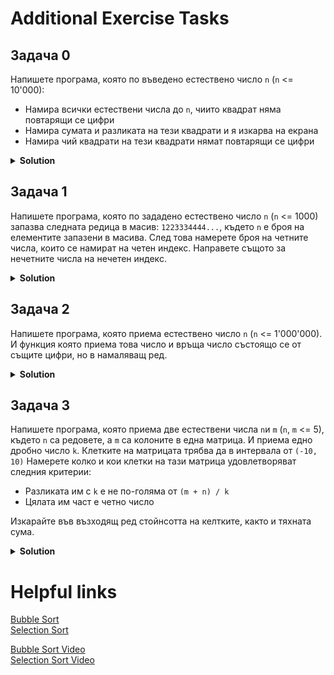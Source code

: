 # Additional Exercise Tasks

## Задача 0
Напишете програма, която по въведено естествено число `n` (`n` <= 10'000):
- Намира всички естествени числа до `n`, чиито квадрат няма повтарящи се цифри
- Намира сумата и разликата на тези квадрати и я изкарва на екрана
- Намира чий квадрати на тези квадрати нямат повтарящи се цифри

<details><summary><b>Solution</b></summary> 
<p>

```cpp
void printArr(unsigned arr[], unsigned size)
{
	for (int i = 0; i < size; i++)
	{
		std::cout << arr[i] << " ";
	}
}

bool hasRepeatingDigits(unsigned num)
{
	bool containingDigits[10] = { false };
	unsigned currDigit;

	while (num > 0)
	{
		currDigit = num % 10;

		if (containingDigits[currDigit] == true)
			return true;

		containingDigits[currDigit] = true;
		num /= 10;
	}

	return false;
}

unsigned sumArr(unsigned arr[], unsigned size)
{
	int sum = 0;
	for (int i = 0; i < size; i++)
	{
		sum += arr[i];
	}

	return sum;
}

int diffArr(unsigned arr[], unsigned size)
{
	int diff = 0;
	for (int i = 0; i < size; i++)
	{
		diff -= arr[i];
	}

	return diff;
}

int main()
{
	unsigned n;

	do
	{
		std::cin >> n;
	} while (n > 10'000);

	unsigned squaresSize = 0;
	unsigned squares[10'000];

	for (int i = 1; i <= n; i++)
	{
		if (!hasRepeatingDigits(i * i))
		{
			squares[squaresSize] = i * i;
			squaresSize++;
		}
	}

	printArr(squares, squaresSize);

	std::cout << "\n\n";

	std::cout << "Sum: " << sumArr(squares, squaresSize) << "\n\n";
	std::cout << "Diff: " << diffArr(squares, squaresSize) << "\n\n";
}
```

</p>
</details>

## Задача 1
Напишете програма, която по зададено естествено число `n` (`n` <= 1000) запазва следната редица в масив:
`1223334444...`, където `n` е броя на елементите запазени в масива. 
След това намерете броя на четните числа, които се намират на четен индекс.
Направете същото за нечетните числа на нечетен индекс.

<details><summary><b>Solution</b></summary> 
<p>

```cpp
#include <iostream>

int evenOnEvenIndex(int arr[], int size)
{
	int count = 0;

	for (int i = 0; i < size; i++)
	{
		if (i % 2 == 0 && arr[i] % 2 == 0)
			count++;
	}

	return count;
}

int oddOnOddIndex(int arr[], int size)
{
	int count = 0;

	for (int i = 0; i < size; i++)
	{
		if (i % 2 != 0 && arr[i] % 2 != 0)
			count++;
	}

	return count;
}

int main()
{
	int n;
	std::cin >> n;

	int numbersCount = 0;
	int numbers[1000];

	for (int i = 1; i <= n; i++)
	{
		for (int j = 0; j < i; j++)
		{
			if (numbersCount >= n)
				break;

			numbers[numbersCount] = i;
			numbersCount++;
		}
	}

	std::cout << oddOnOddIndex(numbers, numbersCount);
}
```

</p>
</details>

## Задача 2
Напишете програма, която приема естествено число `n` (`n` <= 1'000'000). И функция която приема това число и връща число състоящо се от същите цифри, но в намаляващ ред.

<details><summary><b>Solution</b></summary> 
<p>

```cpp
#include <iostream>

void swap(int& x, int& y)
{
	int temp = x;
	x = y;
	y = temp;
}

void sortArray(int arr[], int size)
{
	for (int i = 0; i < size; i++)
	{
		for (int j = i + 1; j < size; j++)
		{
			if (arr[i] < arr[j]) 
			{
				swap(arr[i], arr[j]);
			}
		}
	}
}

void bubbleSort(int arr[], int size)
{
	for (int j = 0; j < size - 1; j++)
	{
		for (int i = 0; i < size - 1; i++)
		{
			if (arr[i] < arr[i + 1])
				swap(arr[i], arr[i + 1]);
		}
	}
}

int getSortedNum(int number)
{
	const int MAX_DIGITS_COUNT = 7;

	int digitsCount = 0;
	int digits[MAX_DIGITS_COUNT];

	int currDigit;

	while (number > 0)
	{
		currDigit = number % 10;

		digits[digitsCount] = currDigit;
		digitsCount++;

		number /= 10;
	}

	bubbleSort(digits, digitsCount);

	int sortedNum = 0;

	for (int i = 0; i < digitsCount; i++)
	{
		sortedNum = sortedNum * 10 + digits[i];
	}

	return sortedNum;
}

int main()
{
	int userNumber;
	std::cin >> userNumber;

	int sortedNumber = getSortedNum(userNumber);

	std::cout << sortedNumber;
}
```

</p>
</details>

## Задача 3
Напишете програма, която приема две естествени числа `n`и `m` (`n`, `m` <= 5), където `n` са редовете, а `m` са колоните в една матрица. И приема едно дробно число `k`. Клетките на матрицата трябва да в интервала от `(-10, 10)`
Намерете колко и кои клетки на тази матрица удовлетворяват следния критерии:
- Разликата им с `k` е не по-голяма от `(m + n) / k`
- Цялата им част е четно число

Изкарайте във възходящ ред стойнсотта на келтките, както и тяхната сума.

<details><summary><b>Solution</b></summary> 
<p>

```cpp
#include <iostream>

const int MAX_ROWS = 5;
const int MAX_COLS = 5;

void sortArray(double arr[], int size)
{
	for (int i = 0; i < size; i++)
	{
		for (int j = 0; j < size; j++)
		{
			if (arr[i] < arr[j])
			{
				double temp = arr[i];
				arr[i] = arr[j];
				arr[j] = temp;
			}
		}
	}
}

double sumArray(double arr[], int size)
{
	double sum = 0;

	for (int i = 0; i < size; i++)
	{
		sum += arr[i];
	}

	return sum;
}

void getCells(double matrix[MAX_ROWS][MAX_COLS], int rows, int cols, double cells[], int& cellsCount, double k)
{
	double diff = (rows + cols) / k;

	for (int i = 0; i < rows; i++)
	{
		for (int j = 0; j < cols; j++)
		{
			if (matrix[i][j] - k < diff && (int)matrix[i][j] % 2 == 0)
			{
				cells[cellsCount] = matrix[i][j];
				cellsCount++;
			}
		}
	}
}

void fillMatrix(double matrix[MAX_ROWS][MAX_COLS], int rows, int cols)
{
	for (int i = 0; i < rows; i++)
	{
		for (int j = 0; j < cols; j++)
		{
			do
			{
				std::cin >> matrix[i][j];
			} while (matrix[i][j] <= -10 || matrix[i][j] >= 10);
		}
	}
}

void printMatrix(double matrix[MAX_ROWS][MAX_COLS], int rows, int cols)
{
	for (int i = 0; i < rows; i++)
	{
		for (int j = 0; j < cols; j++)
		{
			std::cout << matrix[i][j] << " ";
		}

		std::cout << "\n";
	}
}

int main()
{
	double matrix[MAX_ROWS][MAX_COLS];

	unsigned n, m;
	double k;

	do
	{
		std::cin >> n;
	} while (n > 5);

	do
	{
		std::cin >> m;
	} while (m > 5);

	std::cin >> k;

	int cellsCount = 0;
	double cells[MAX_ROWS * MAX_COLS];

	fillMatrix(matrix, n, m);

	getCells(matrix, n, m, cells, cellsCount, k);

	std::cout << "\nSum: " << sumArray(cells, cellsCount) << "\n\n";

	sortArray(cells, cellsCount);

	std::cout << "Sorted: ";
	for (int i = 0; i < cellsCount; i++)
	{
		std::cout << cells[i] << " ";
	}
}
```

</p>
</details>

# Helpful links
[Bubble Sort](https://www.geeksforgeeks.org/bubble-sort/) </br>
[Selection Sort](https://www.geeksforgeeks.org/selection-sort/)

[Bubble Sort Video](https://www.youtube.com/watch?v=xli_FI7CuzA) </br>
[Selection Sort Video](https://www.youtube.com/watch?v=g-PGLbMth_g)
